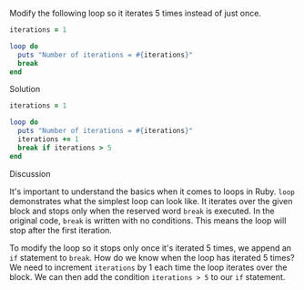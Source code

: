 Modify the following loop so it iterates 5 times instead of just once.

```ruby
iterations = 1

loop do
  puts "Number of iterations = #{iterations}"
  break
end
```

Solution

```ruby
iterations = 1

loop do
  puts "Number of iterations = #{iterations}"
  iterations += 1
  break if iterations > 5
end
```

Discussion

It's important to understand the basics when it comes to loops in Ruby. `loop` demonstrates what the simplest loop can look like. It iterates over the given block and stops only when the reserved word `break` is executed. In the original code, `break` is written with no conditions. This means the loop will stop after the first iteration.

To modify the loop so it stops only once it's iterated 5 times, we append an `if` statement to `break`. How do we know when the loop has iterated 5 times? We need to increment `iterations` by 1 each time the loop iterates over the block. We can then add the condition `iterations > 5` to our `if` statement.
